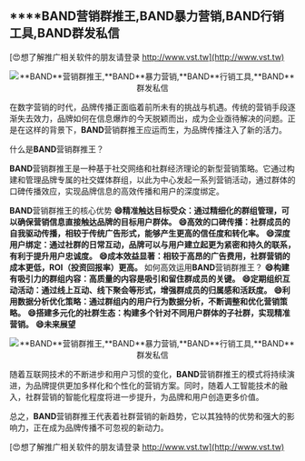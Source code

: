 ## ****BAND**营销群推王,**BAND**暴力营销,**BAND**行销工具,**BAND**群发私信**

[😍想了解推广相关软件的朋友请登录 http://www.vst.tw](http://www.vst.tw)

 <center><img src="https://vst.tw/MP4/tuiguang/png/5.png" alt="**BAND**营销群推王,**BAND**暴力营销,**BAND**行销工具,**BAND**群发私信"></center>

在数字营销的时代，品牌传播正面临着前所未有的挑战与机遇。传统的营销手段逐渐失去效力，品牌如何在信息爆炸的今天脱颖而出，成为企业亟待解决的问题。正是在这样的背景下，**BAND**营销群推王应运而生，为品牌传播注入了新的活力。

什么是**BAND**营销群推王？

**BAND**营销群推王是一种基于社交网络和社群经济理论的新型营销策略。它通过构建和管理品牌专属的社交媒体群组，以此为中心发起一系列营销活动，通过群体的口碑传播效应，实现品牌信息的高效传播和用户的深度绑定。

**BAND**营销群推王的核心优势
**😄精准触达目标受众：通过精细化的群组管理，可以确保营销信息直接触达品牌的目标用户群体。**
**😄高效的口碑传播：社群成员的自我驱动传播，相较于传统广告形式，能够产生更高的信任度和转化率。**
**😄深度用户绑定：通过社群的日常互动，品牌可以与用户建立起更为紧密和持久的联系，有利于提升用户忠诚度。**
**😄成本效益显著：相较于高昂的广告费用，社群营销的成本更低，ROI（投资回报率）更高。**
如何高效运用**BAND**营销群推王？
**😄构建有吸引力的群组内容：高质量的内容是吸引和留住群成员的关键。**
**😄定期组织互动活动：通过线上互动、线下聚会等形式，增强群成员的归属感和活跃度。**
**😄利用数据分析优化策略：通过群组内的用户行为数据分析，不断调整和优化营销策略。**
**😄搭建多元化的社群生态：构建多个针对不同用户群体的子社群，实现精准营销。**
**😄未来展望**

 <center><img src="https://vst.tw/MP4/tuiguang/png/0.png" alt="**BAND**营销群推王,**BAND**暴力营销,**BAND**行销工具,**BAND**群发私信"></center>

随着互联网技术的不断进步和用户习惯的变化，**BAND**营销群推王的模式将持续演进，为品牌提供更加多样化和个性化的营销方案。同时，随着人工智能技术的融入，社群营销的智能化程度将进一步提升，为品牌和用户创造更多价值。

总之，**BAND**营销群推王代表着社群营销的新趋势，它以其独特的优势和强大的影响力，正在成为品牌传播不可忽视的新动力。

[😍想了解推广相关软件的朋友请登录 http://www.vst.tw](http://www.vst.tw)



